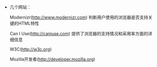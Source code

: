 - 几个网站：

    Modernizr(http://www.modernizr.com)  判断用户使用的浏览器是否支持关键的HTML特性
    
    Can I Use(http://caniuse.com) 提供了浏览器的支持情况和采用率方面的详细信息

    W3C(http://w3c.org)
    
    Mozilla开发者(http://developer.mozilla.org)
